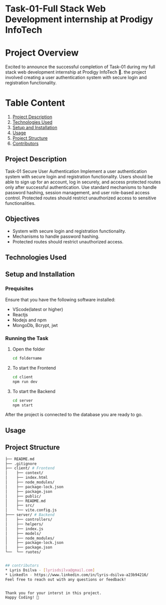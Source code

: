 # Task-01-Full Stack Web Development internship at Prodigy InfoTech 

# Project Overview
Excited to announce the successful completion of Task-01 during my full stack web development internship at Prodigy InfoTech 🚀. the project involved creating a user authentication
system with secure login and registration functionality. 

# Table Content
1. [Project Description](#project-description)
2. [Technologies Used](#technologies-used)
3. [Setup and Installation](#setup-and-installation)
4. [Usage](#usage)
5. [Project Structure](#project-structure)
6. [Contributors](#contributors)

## Project Description
Task-01 Secure User Authentication
Implement a user authentication system with secure login and registration functionality. Users should be able to sign up for an account, log in securely, and access protected routes only after successful authentication. Use standard mechanisms to handle password hashing, session management, and user role-based access control. Protected routes should restrict unauthorized access to sensitive functionalities.

## Objectives
* System with secure login and registration functionality.
* Mechanisms to handle password hashing.
* Protected routes should restrict unauthorized access.

## Technologies Used


## Setup and Installation
### Prequisites
Ensure that you have the following software installed:
* VScode(latest or higher)
* Reactjs
* Nodejs and npm
* MongoDb, Bcrypt, jwt
### Running the Task
1. Open the folder
   ```bash
   cd foldername
2. To start the Frontend
   ```bash
   cd client
   npm run dev
3. To start the Backend
   ```bash
   cd server
   npm start
After the project is connected to the database you are ready to go.

## Usage


## Project Structure
```bash
├── README.md 
├── .gitignore
├── client/ # Frontend 
│    ├── context/
│    ├── index.html
│    ├── node_modules/
│    ├── package-lock.json
│    ├── package.json
│    ├── public/
│    ├── README.md
│    ├── src/
│    └── vite.config.js
├─── server/ # Backend
│    ├── controllers/
│    ├── helpers/
│    ├── index.js
│    ├── models/
│    ├── node_modules/
│    ├── package-lock.json
│    ├── package.json
└──  └── ruotes/


## contributors
* Lyris Dsilva - [lyrisdsilva@gmail.com]
* Linkedln - https://www.linkedin.com/in/lyris-dsilva-a23b94216/  
Feel free to reach out with any questions or feedback!


Thank you for your interst in this project.
Happy Coding! 🥳
